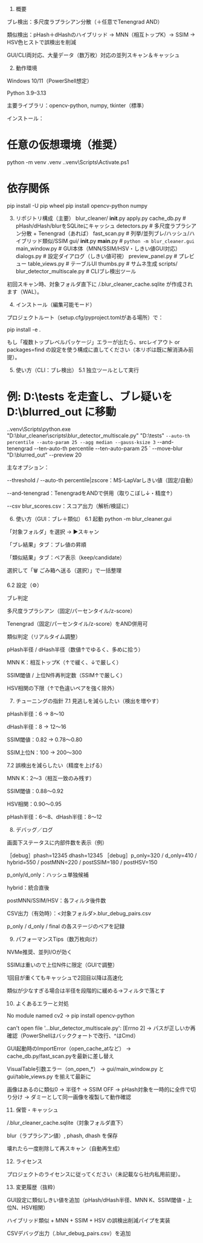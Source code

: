 1) 概要

ブレ検出：多尺度ラプラシアン分散（＋任意でTenengrad AND）

類似検出：pHash＋dHashのハイブリッド → MNN（相互トップK）→ SSIM → HSV色ヒストで誤検出を削減

GUI/CLI両対応、大量データ（数万枚）対応の並列スキャン＆キャッシュ

2) 動作環境

Windows 10/11（PowerShell想定）

Python 3.9–3.13

主要ライブラリ：opencv-python, numpy, tkinter（標準）

インストール：

# 任意の仮想環境（推奨）
python -m venv .venv
.\.venv\Scripts\Activate.ps1

# 依存関係
pip install -U pip wheel
pip install opencv-python numpy

3) リポジトリ構成（主要）
blur_cleaner/
  __init__.py
  apply.py
  cache_db.py          # pHash/dHash/blurをSQLiteにキャッシュ
  detectors.py         # 多尺度ラプラシアン分散 + Tenengrad（あれば）
  fast_scan.py         # 列挙/並列ブレ/ハッシュ/ハイブリッド類似/SSIM
  gui/
    __init__.py
    __main__.py        # `python -m blur_cleaner.gui`
    main_window.py     # GUI本体（MNN/SSIM/HSV・しきい値GUI対応）
    dialogs.py         # 設定ダイアログ（しきい値可視）
    preview_panel.py   # プレビュー
    table_views.py     # テーブルUI
    thumbs.py          # サムネ生成
scripts/
  blur_detector_multiscale.py  # CLIブレ検出ツール


初回スキャン時、対象フォルダ直下に /.blur_cleaner_cache.sqlite が作成されます（WAL）。

4) インストール（編集可能モード）

プロジェクトルート（setup.cfg/pyproject.tomlがある場所）で：

pip install -e .


もし「複数トップレベルパッケージ」エラーが出たら、srcレイアウト or packages=find の設定を使う構成に直してください（本リポは既に解消済み前提）。

5) 使い方（CLI：ブレ検出）
5.1 独立ツールとして実行
# 例: D:\tests を走査し、ブレ疑いを D:\blurred_out に移動
.\.venv\Scripts\python.exe "D:\blur_cleaner\scripts\blur_detector_multiscale.py" "D:\tests" `
  --auto-th percentile --auto-param 25 --agg median --gauss-ksize 3 `
  --and-tenengrad --ten-auto-th percentile --ten-auto-param 25 `
  --move-blur "D:\blurred_out" --preview 20


主なオプション：

--threshold / --auto-th percentile|zscore：MS-LapVarしきい値（固定/自動）

--and-tenengrad：TenengradをANDで併用（取りこぼし↓・精度↑）

--csv blur_scores.csv：スコア出力（解析/検証に）

6) 使い方（GUI：ブレ＋類似）
6.1 起動
python -m blur_cleaner.gui


「対象フォルダ」を選択 → ▶スキャン

「ブレ結果」タブ：ブレ値の昇順

「類似結果」タブ：ペア表示（keep/candidate）

選択して「🗑 ごみ箱へ送る（選択）」で一括整理

6.2 設定（⚙）

ブレ判定

多尺度ラプラシアン（固定/パーセンタイル/z-score）

Tenengrad（固定/パーセンタイル/z-score）をAND併用可

類似判定（リアルタイム調整）

pHash半径 / dHash半径（数値↑でゆるく、多めに拾う）

MNN K：相互トップK（↑で緩く、↓で厳しく）

SSIM閾値 / 上位N件再判定数（SSIM↑で厳しく）

HSV相関の下限（↑で色違いペアを強く除外）

7) チューニングの指針
7.1 見逃しを減らしたい（検出を増やす）

pHash半径：6 → 8〜10

dHash半径：8 → 12〜16

SSIM閾値：0.82 → 0.78〜0.80

SSIM上位N：100 → 200〜300

7.2 誤検出を減らしたい（精度を上げる）

MNN K：2〜3（相互一致のみ残す）

SSIM閾値：0.88〜0.92

HSV相関：0.90〜0.95

pHash半径：6〜8、dHash半径：8〜12

8) デバッグ／ログ

画面下ステータスに内部件数を表示（例）

［debug］phash=12345 dhash=12345
［debug］p_only=320 / d_only=410 / hybrid=550 / postMNN=220 / postSSIM=180 / postHSV=150


p_only/d_only：ハッシュ単独候補

hybrid：統合直後

postMNN/SSIM/HSV：各フィルタ後件数

CSV出力（有効時）：<対象フォルダ>\.blur_debug_pairs.csv

p_only / d_only / final の各ステージのペアを記録

9) パフォーマンスTips（数万枚向け）

NVMe推奨、並列I/Oが効く

SSIMは重いので上位N件に限定（GUIで調整）

1回目が重くてもキャッシュで2回目以降は高速化

類似が少なすぎる場合は半径を段階的に緩める→フィルタで落とす

10) よくあるエラーと対処

No module named cv2
→ pip install opencv-python

can't open file '...blur_detector_multiscale.py': [Errno 2]
→ パスが正しいか再確認（PowerShellはバッククォートで改行、^はCmd）

GUI起動時のImportError（open_cache_atなど）
→ cache_db.py/fast_scan.pyを最新に差し替え

VisualTable引数エラー（on_open_*）
→ gui/main_window.py と gui/table_views.py を揃えて最新に

画像はあるのに類似0
→ 半径↑ → SSIM OFF → pHash対象を一時的に全件で切り分け
→ ダミーとして同一画像を複製して動作確認

11) 保管・キャッシュ

/.blur_cleaner_cache.sqlite（対象フォルダ直下）

blur（ラプラシアン値）, phash, dhash を保存

壊れたら一度削除して再スキャン（自動再生成）

12) ライセンス

プロジェクトのライセンスに従ってください（未記載なら社内私用前提）。

13) 変更履歴（抜粋）

GUI設定に類似しきい値を追加（pHash/dHash半径、MNN K、SSIM閾値・上位N、HSV相関）

ハイブリッド類似 + MNN + SSIM + HSV の誤検出削減パイプを実装

CSVデバッグ出力（.blur_debug_pairs.csv）を追加